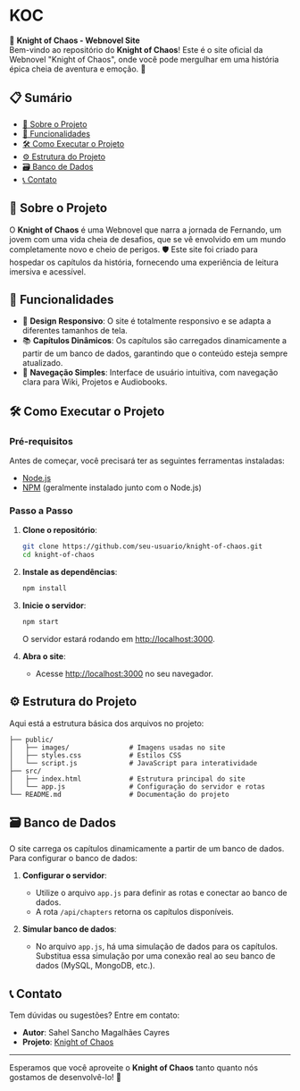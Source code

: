 # KOC

🌌 **Knight of Chaos - Webnovel Site**  
Bem-vindo ao repositório do **Knight of Chaos**! Este é o site oficial da Webnovel "Knight of Chaos", onde você pode mergulhar em uma história épica cheia de aventura e emoção. 🌟

## 📋 Sumário

- [📖 Sobre o Projeto](#-sobre-o-projeto)
- [🚀 Funcionalidades](#-funcionalidades)
- [🛠️ Como Executar o Projeto](#️-como-executar-o-projeto)
- [⚙️ Estrutura do Projeto](#-estrutura-do-projeto)
- [🗃️ Banco de Dados](#-banco-de-dados)
- [📞 Contato](#-contato)

## 📖 Sobre o Projeto

O **Knight of Chaos** é uma Webnovel que narra a jornada de Fernando, um jovem com uma vida cheia de desafios, que se vê envolvido em um mundo completamente novo e cheio de perigos. 🛡️ Este site foi criado para hospedar os capítulos da história, fornecendo uma experiência de leitura imersiva e acessível.

## 🚀 Funcionalidades

- 🎨 **Design Responsivo**: O site é totalmente responsivo e se adapta a diferentes tamanhos de tela.
- 📚 **Capítulos Dinâmicos**: Os capítulos são carregados dinamicamente a partir de um banco de dados, garantindo que o conteúdo esteja sempre atualizado.
- 🔎 **Navegação Simples**: Interface de usuário intuitiva, com navegação clara para Wiki, Projetos e Audiobooks.

## 🛠️ Como Executar o Projeto

### Pré-requisitos

Antes de começar, você precisará ter as seguintes ferramentas instaladas:

- [Node.js](https://nodejs.org/en/)
- [NPM](https://www.npmjs.com/) (geralmente instalado junto com o Node.js)

### Passo a Passo

1. **Clone o repositório**:

   ```bash
   git clone https://github.com/seu-usuario/knight-of-chaos.git
   cd knight-of-chaos
   ```

2. **Instale as dependências**:

   ```bash
   npm install
   ```

3. **Inicie o servidor**:

   ```bash
   npm start
   ```

   O servidor estará rodando em [http://localhost:3000](http://localhost:3000).

4. **Abra o site**:
   - Acesse [http://localhost:3000](http://localhost:3000) no seu navegador.

## ⚙️ Estrutura do Projeto

Aqui está a estrutura básica dos arquivos no projeto:

```
├── public/
│   ├── images/               # Imagens usadas no site
│   ├── styles.css            # Estilos CSS
│   └── script.js             # JavaScript para interatividade
├── src/
│   ├── index.html            # Estrutura principal do site
│   └── app.js                # Configuração do servidor e rotas
└── README.md                 # Documentação do projeto
```

## 🗃️ Banco de Dados

O site carrega os capítulos dinamicamente a partir de um banco de dados. Para configurar o banco de dados:

1. **Configurar o servidor**:

   - Utilize o arquivo `app.js` para definir as rotas e conectar ao banco de dados.
   - A rota `/api/chapters` retorna os capítulos disponíveis.

2. **Simular banco de dados**:
   - No arquivo `app.js`, há uma simulação de dados para os capítulos. Substitua essa simulação por uma conexão real ao seu banco de dados (MySQL, MongoDB, etc.).

## 📞 Contato

Tem dúvidas ou sugestões? Entre em contato:

- **Autor**: Sahel Sancho Magalhães Cayres
- **Projeto**: [Knight of Chaos](https://github.com/SahelSancho/KOC)

---

Esperamos que você aproveite o **Knight of Chaos** tanto quanto nós gostamos de desenvolvê-lo! 🌠
